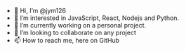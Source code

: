 - 👋 Hi, I’m @jym126
- 👀 I’m interested in JavaScript, React, Nodejs and Python.
- 🌱 I’m currently working on a personal project. 
- 💞️ I’m looking to collaborate on any project
- 📫 How to reach me, here on GitHub

<!---
jym126/jym126 is a ✨ special ✨ repository because its `README.md` (this file) appears on your GitHub profile.
You can click the Preview link to take a look at your changes.
--->
